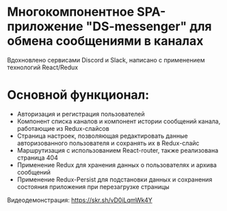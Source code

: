 # Многокомпонентное SPA-приложение "DS-messenger" для обмена сообщениями в каналах
Вдохновлено сервисами Discord и Slack, написано с применением технологий React/Redux


# Основной функционал:
- Авторизация и регистрация пользователей 
- Компонент списка каналов  и компонент истории сообщений канала,  работающие из Redux-слайсов
- Страница настроек, позволяющая редактировать данные авторизованного пользователя и сохранять их в Redux-слайс
- Маршрутизация с использованием React-router, также реализована страница 404
- Применение Redux для хранения данных о пользователях и архива сообщений
- Применение Redux-Persist для подстановки данных и сохранения состояния приложения при перезагрузке страницы

Видеодемонстрация: https://skr.sh/vD0iLqmWk4Y
